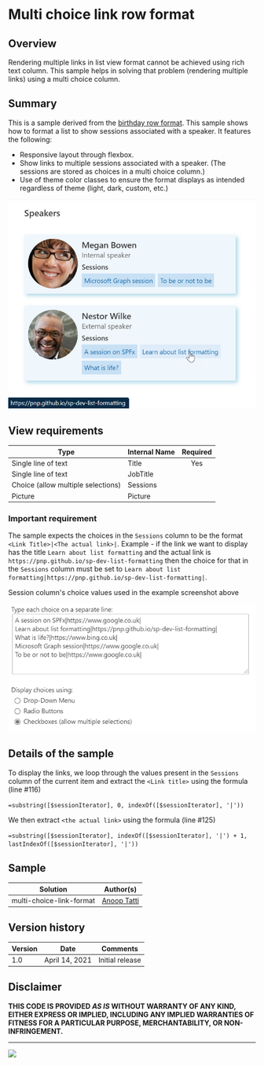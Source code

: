 # Multi choice link row format

## Overview
Rendering multiple links in list view format cannot be achieved using rich text column. This sample helps in solving that problem (rendering multiple links) using a multi choice column. 

## Summary
This is a sample derived from the [birthday row format](../birthday-format). This sample shows how to format a list to show sessions associated with a speaker. It features the following:
- Responsive layout through flexbox.
- Show links to multiple sessions associated with a speaker. (The sessions are stored as choices in a multi choice column.)
- Use of theme color classes to ensure the format displays as intended regardless of theme (light, dark, custom, etc.)

![Multi choice link row format](./multi-choice-link-format.png)

## View requirements

|Type|Internal Name|Required|
|---|---|:---:|
|Single line of text|Title|Yes|
|Single line of text|JobTitle||
|Choice (allow multiple selections)|Sessions||
|Picture|Picture||

### Important requirement
The sample expects the choices in the `Sessions` column to be the format `<Link Title>|<The actual link>|`. Example - if the link we want to display has the title `Learn about list formatting` and the actual link is `https://pnp.github.io/sp-dev-list-formatting` then the choice for that in the `Sessions` column must be set to `Learn about list formatting|https://pnp.github.io/sp-dev-list-formatting|`.

Session column's choice values used in the example screenshot above

![Example choice values](./example-choice-values.png)

## Details of the sample

To display the links, we loop through the values present in the `Sessions` column of the current item and extract the `<Link title>` using the formula (line #116)

`=substring([$sessionIterator], 0, indexOf([$sessionIterator], '|'))`

We then extract `<the actual link>` using the formula (line #125)

`=substring([$sessionIterator], indexOf([$sessionIterator], '|') + 1,  lastIndexOf([$sessionIterator], '|'))`

## Sample

Solution|Author(s)
--------|---------
multi-choice-link-format | [Anoop Tatti](https://twitter.com/anooptells)

## Version history

Version|Date|Comments
-------|----|--------
1.0|April 14, 2021 |Initial release

## Disclaimer
**THIS CODE IS PROVIDED *AS IS* WITHOUT WARRANTY OF ANY KIND, EITHER EXPRESS OR IMPLIED, INCLUDING ANY IMPLIED WARRANTIES OF FITNESS FOR A PARTICULAR PURPOSE, MERCHANTABILITY, OR NON-INFRINGEMENT.**

---

<img src="https://telemetry.sharepointpnp.com/sp-dev-list-formatting/view-samples/multi-choice-link-format" />